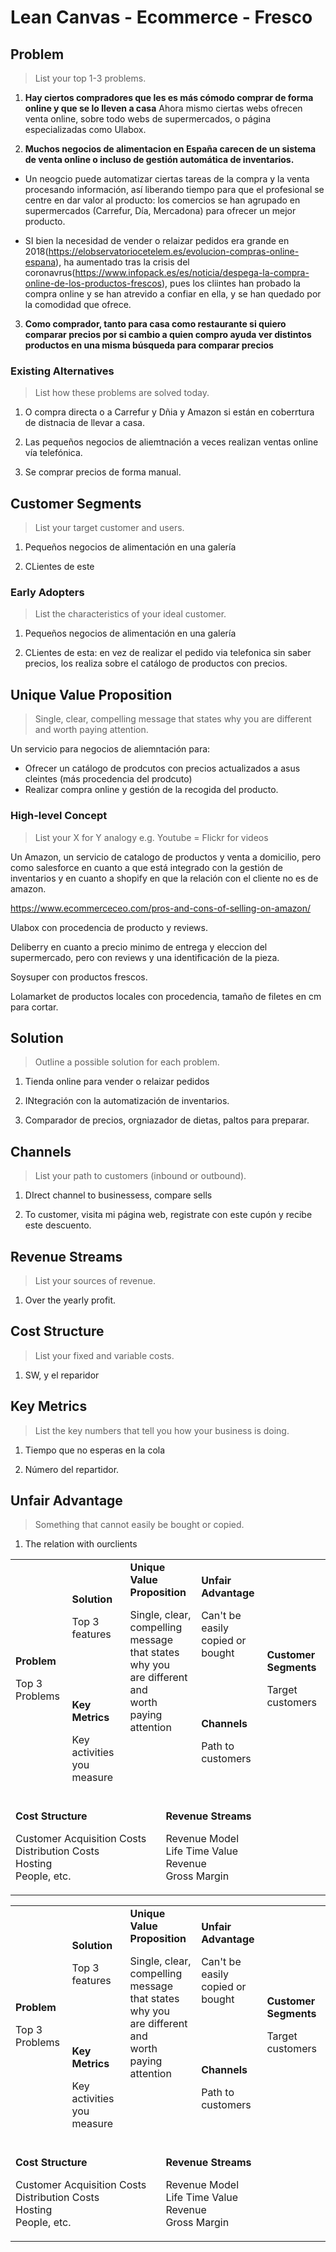 

# Lean Canvas - Ecommerce - Fresco

## Problem
> List your top 1-3 problems.

1. **Hay ciertos compradores que les es más cómodo comprar de forma online y que se lo lleven a casa** Ahora mismo ciertas webs ofrecen venta online, sobre todo webs de supermercados, o página especializadas como Ulabox.

2. **Muchos negocios de alimentacion en España carecen de un sistema de venta online o incluso de gestión automática de inventarios.** 

- Un neogcio puede automatizar ciertas tareas de la compra y la venta procesando información, así liberando tiempo para que el profesional se centre en dar valor al producto: los comercios se han agrupado en supermercados (Carrefur, Día, Mercadona) para ofrecer un mejor producto.

- SI bien la necesidad de vender o relaizar pedidos era grande en 2018(https://elobservatoriocetelem.es/evolucion-compras-online-espana), ha aumentado tras la crisis del coronavrus(https://www.infopack.es/es/noticia/despega-la-compra-online-de-los-productos-frescos), pues los cliintes han probado la compra online y se han atrevido a confiar en ella, y se han quedado por la comodidad que ofrece.

3. **Como comprador, tanto para casa como restaurante si quiero comparar precios por si cambio a quien compro ayuda ver distintos productos en una misma búsqueda para comparar precios**


### Existing Alternatives
> List how these problems are solved today.

1. O compra directa o a Carrefur y Dñia y Amazon si están en coberrtura de distnacia de llevar a casa.

2. Las pequeños negocios de aliemtnación a veces realizan ventas online vía telefónica.

3. Se comprar precios de forma manual.

## Customer Segments
> List your target customer and users.

1. Pequeños negocios de alimentación en una galería

2. CLientes de este

### Early Adopters
> List the characteristics of your ideal customer.

1. Pequeños negocios de alimentación en una galería

2. CLientes de esta: en vez de realizar el pedido via telefonica sin saber precios, los realiza sobre el catálogo de productos con precios.
 
## Unique Value Proposition
> Single, clear, compelling message that states why you are different and worth paying attention.

Un servicio para negocios de aliemntación para:

- Ofrecer un catálogo de prodcutos con precios actualizados a asus cleintes (más procedencia del prodcuto)
- Realizar compra online y gestión de la recogida del producto.


### High-level Concept
> List your X for Y analogy e.g. Youtube = Flickr for videos

Un Amazon, un servicio de catalogo de productos y venta a domicilio, pero como salesforce en cuanto a que está integrado con la gestión de inventarios y en cuanto a shopify en que la relación con el cliente no es de amazon.

https://www.ecommerceceo.com/pros-and-cons-of-selling-on-amazon/

Ulabox con procedencia de producto y reviews.

Deliberry en cuanto a precio minimo de entrega y eleccion del supermercado, pero con reviews y una identificación de la pieza.

Soysuper con productos frescos.

Lolamarket de productos locales con procedencia, tamaño de filetes en cm para cortar.

## Solution
> Outline a possible solution for each problem.

1. Tienda online para vender o relaizar pedidos

2. INtegración con la automatización de inventarios.

3. Comparador de precios, orgniazador de dietas, paltos para preparar.
 
## Channels
> List your path to customers (inbound or outbound).

1. DIrect channel to businessess, compare sells

2. To customer, visita mi página web, registrate con este cupón y recibe este descuento.

## Revenue Streams
> List your sources of revenue.

1. Over the yearly profit.

## Cost Structure
> List your fixed and variable costs.

1. SW, y el reparidor

## Key Metrics

> List the key numbers that tell you how your business is doing.

1. Tiempo que no esperas en la cola

2. Número del repartidor.

## Unfair Advantage
> Something that cannot easily be bought or copied.

1. The relation with ourclients

<table>
  <tr>
    <td rowspan="2">
      <b>Problem</b>
      <p>Top 3 Problems</p>
    </td>
    <td>
      <b>Solution</b>
      <p>Top 3 features</p>
    </td>
    <td rowspan="2" colspan="2">
      <b>Unique Value Proposition</b>
      <p>Single, clear, <br>
      compelling message <br>
      that states why you <br>
      are different and <br>
      worth paying <br>
      attention</p>
      <br><br><br><br><br>
    </td>
    <td>
      <b>Unfair Advantage</b>
      <p>Can't be easily <br>
      copied or bought</p>
    </td>
    <td rowspan="2">
      <b>Customer Segments</b>
      <p>Target customers</p>
    </td>
  </tr>
  <tr>
    <td>
      <b>Key Metrics</b>
      <p>Key activities you measure</p>
    </td>
    <td>
      <b>Channels</b>
      <p>Path to customers</p>
    </td>
  </tr>
  <tr>
    <td colspan="3">
      <b>Cost Structure</b>
      <p>Customer Acquisition Costs <br>
      Distribution Costs <br>
      Hosting <br>
      People, etc.</p>
    </td>
    <td colspan="3">
      <b>Revenue Streams</b>
      <p>Revenue Model <br>
      Life Time Value <br>
      Revenue <br>
      Gross Margin</p>
    </td>
  </tr>
</table>

<table>
  <tr>
    <td rowspan="2">
      <b>Problem</b>
      <p>Top 3 Problems</p>
    </td>
    <td>
      <b>Solution</b>
      <p>Top 3 features</p>
    </td>
    <td rowspan="2" colspan="2">
      <b>Unique Value Proposition</b>
      <p>Single, clear, <br>
      compelling message <br>
      that states why you <br>
      are different and <br>
      worth paying <br>
      attention</p>
      <br><br><br><br><br>
    </td>
    <td>
      <b>Unfair Advantage</b>
      <p>Can't be easily <br>
      copied or bought</p>
    </td>
    <td rowspan="2">
      <b>Customer Segments</b>
      <p>Target customers</p>
    </td>
  </tr>
  <tr>
    <td>
      <b>Key Metrics</b>
      <p>Key activities you measure</p>
    </td>
    <td>
      <b>Channels</b>
      <p>Path to customers</p>
    </td>
  </tr>
  <tr>
    <td colspan="3">
      <b>Cost Structure</b>
      <p>Customer Acquisition Costs <br>
      Distribution Costs <br>
      Hosting <br>
      People, etc.</p>
    </td>
    <td colspan="3">
      <b>Revenue Streams</b>
      <p>Revenue Model <br>
      Life Time Value <br>
      Revenue <br>
      Gross Margin</p>
    </td>
  </tr>
</table>
